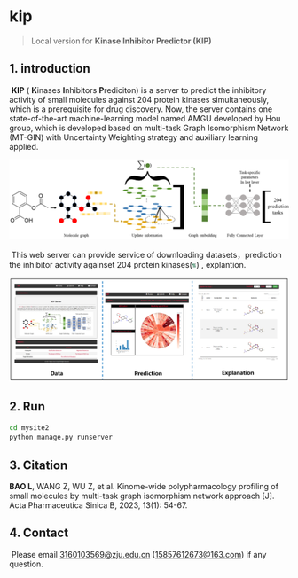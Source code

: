 # kip
> Local version for **Kinase Inhibitor Predictor (KIP)**

## 1. introduction
​        **KIP** ( **K**inases **I**nhibitors **P**rediciton) is a server to predict the inhibitory activity of small molecules against 204 protein kinases simultaneously, which is a prerequisite for drug discovery. Now, the server contains one state-of-the-art machine-learning model named AMGU developed by Hou group, which is developed based on multi-task Graph Isomorphism Network (MT-GIN) with Uncertainty Weighting strategy and auxiliary learning applied.

<img src="mysite2/static/img/GNN.png">

​        This web server can provide service of downloading datasets，prediction the inhibitor activity againset 204 protein kinases(<a href="mysite2/static/file/UniProt.csv"><img src="mysite2\static\img\csv.png" width=1.5%></a>) , explantion.

<img src="mysite2/static/img/function.bmp">

## 2. Run

```bash
cd mysite2
python manage.py runserver
```

## 3. Citation

**BAO L**, WANG Z, WU Z, et al. Kinome-wide polypharmacology profiling of small molecules by multi-task graph isomorphism network approach [J]. Acta Pharmaceutica Sinica B, 2023, 13(1): 54-67. 

## 4. Contact

​        Please email 3160103569@zju.edu.cn (15857612673@163.com) if any question.
